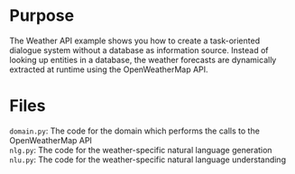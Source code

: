 # Purpose

The Weather API example shows you how to create a task-oriented dialogue system without a database as information source. Instead of looking up entities in a database, the weather forecasts are dynamically extracted at runtime using the OpenWeatherMap API.

# Files

`domain.py`: The code for the domain which performs the calls to the OpenWeatherMap API <br>
`nlg.py`: The code for the weather-specific natural language generation <br>
`nlu.py`: The code for the weather-specific natural language understanding
